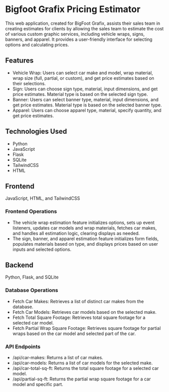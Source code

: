 # Bigfoot Grafix Pricing Estimator

This web application, created for BigFoot Grafix, assists their sales team in creating estimates for clients by allowing the sales team to estimate the cost of various custom graphic services, including vehicle wraps, signs, banners, and apparel. It provides a user-friendly interface for selecting options and calculating prices.

## Features

- Vehicle Wrap: Users can select car make and model, wrap material, wrap size (full, partial, or custom), and get price estimates based on their selections.
- Sign: Users can choose sign type, material, input dimensions, and get price estimates. Material type is based on the selected sign type.
- Banner: Users can select banner type, material, input dimensions, and get price estimates. Material type is based on the selected banner type.
- Apparel: Users can choose apparel type, material, specify quantity, and get price estimates. 

## Technologies Used

- Python
- JavaScript
- Flask 
- SQLite
- TailwindCSS
- HTML

## Frontend

JavaScript, HTML, and TailwindCSS

### Frontend Operations

- The vehicle wrap estimation feature initializes options, sets up event listeners, updates car models and wrap materials, fetches car makes, and handles all estimation logic, clearing displays as needed.
- The sign, banner, and apparel estimation feature initializes form fields, populates materials based on type, and displays prices based on user inputs and selected options.

## Backend

Python, Flask, and SQLite

### Database Operations

- Fetch Car Makes: Retrieves a list of distinct car makes from the database.
- Fetch Car Models: Retrieves car models based on the selected make.
- Fetch Total Square Footage: Retrieves total square footage for a selected car model.
- Fetch Partial Wrap Square Footage: Retrieves square footage for partial wraps based on the car model and selected part of the car.

### API Endpoints

- /api/car-makes: Returns a list of car makes.
- /api/car-models: Returns a list of car models for the selected make.
- /api/car-total-sq-ft: Returns the total square footage for a selected car model.
- /api/partial-sq-ft: Returns the partial wrap square footage for a car model and specific part.